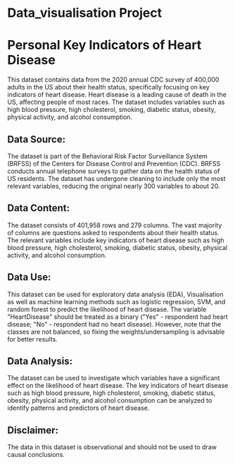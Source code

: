 # Data_visualisation Project
# Personal Key Indicators of Heart Disease 

This dataset contains data from the 2020 annual CDC survey of 400,000 adults in the US about their health status, specifically focusing on key indicators of heart disease. Heart disease is a leading cause of death in the US, affecting people of most races. The dataset includes variables such as high blood pressure, high cholesterol, smoking, diabetic status, obesity, physical activity, and alcohol consumption.

## Data Source:
The dataset is part of the Behavioral Risk Factor Surveillance System (BRFSS) of the Centers for Disease Control and Prevention (CDC). BRFSS conducts annual telephone surveys to gather data on the health status of US residents. The dataset has undergone cleaning to include only the most relevant variables, reducing the original nearly 300 variables to about 20.

## Data Content:
The dataset consists of 401,958 rows and 279 columns. The vast majority of columns are questions asked to respondents about their health status. The relevant variables include key indicators of heart disease such as high blood pressure, high cholesterol, smoking, diabetic status, obesity, physical activity, and alcohol consumption.

## Data Use:
This dataset can be used for exploratory data analysis (EDA), Visualisation as well as machine learning methods such as logistic regression, SVM, and random forest to predict the likelihood of heart disease. The variable "HeartDisease" should be treated as a binary ("Yes" - respondent had heart disease; "No" - respondent had no heart disease). However, note that the classes are not balanced, so fixing the weights/undersampling is advisable for better results. 

## Data Analysis:
The dataset can be used to investigate which variables have a significant effect on the likelihood of heart disease. The key indicators of heart disease such as high blood pressure, high cholesterol, smoking, diabetic status, obesity, physical activity, and alcohol consumption can be analyzed to identify patterns and predictors of heart disease.

## Disclaimer:
The data in this dataset is observational and should not be used to draw causal conclusions.
